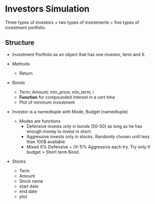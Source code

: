 # Investors Simulation

Three types of investors $\times$ two types of investments = five types of investment portfolio.

## Structure

* Investment Portfolio as an object that has one investor, term and X.
* Methods 
    * Return

    
* Bonds
    * Term; Amount; min_price; min_term; i
    * **Function** for compounded interest in a cert time 
    * Plot of minimum investment
    

* Investor is a namedtuple with Mode, Budget (namedtuple)
    * Modes are functions
        * Defensive invests only in bonds (50-50) as long as he has enough money to invest in short.
        * Aggressive invests only in stocks. Randomly chosen until less than 100$ available
        * Mixed X% Defensive + (X-1)% Aggressive each try. Try only if budget > Short term Bond.
    
* Stocks
    * Term
    * Amount
    * Stock name
    * start date
    * end date
    * plot

